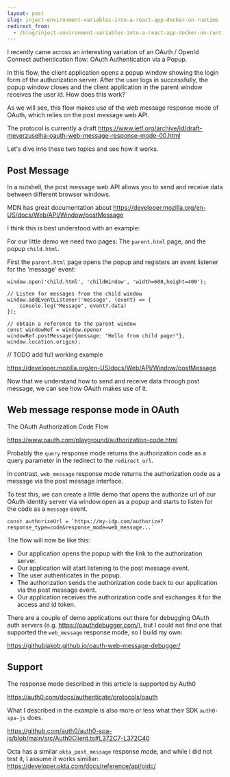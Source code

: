 ```yaml
---
layout: post
slug: inject-environment-variables-into-a-react-app-docker-on-runtime
redirect_from:
  - /blog/inject-environment-variables-into-a-react-app-docker-on-runtime/
---
```



I recently came across an interesting variation of an OAuth / OpenId Connect authentication flow: OAuth Authentication via a Popup.


In this flow, the client application opens a popup window showing the login form of the authorization server. 
After the user logs in successfully, the popup window closes and the client application in the parent window receives the user id.
How does this work?

As we will see, this flow makes use of the web message response mode of OAuth, which relies on the post message web API.

The protocol is currently a draft
https://www.ietf.org/archive/id/draft-meyerzuselha-oauth-web-message-response-mode-00.html



Let's dive into these two topics and see how it works.


## Post Message


In a nutshell, the post message web API allows you to send and receive data between different browser windows.

MDN has great documentation about 
https://developer.mozilla.org/en-US/docs/Web/API/Window/postMessage 




I think this is best understood with an example:

For our little demo we need two pages: The `parent.html` page, and the popup `child.html`.

First the `parent.html` page opens the popup and registers an event listener for the 'message' event:
```
window.open('child.html', 'childWindow', 'width=600,height=400');

// Listen for messages from the child window
window.addEventListener('message', (event) => {
    console.log("Message", event?.data)
});
```



```
// obtain a reference to the parent window
const windowRef = window.opener
windowRef.postMessage({message: "Hello from child page!"}, window.location.origin);
```

// TODO add full working example


https://developer.mozilla.org/en-US/docs/Web/API/Window/postMessage

Now that we understand how to send and receive data through post message, we can see how OAuth makes use of it.


## Web message response mode in OAuth

The OAuth Authorization Code Flow 

https://www.oauth.com/playground/authorization-code.html

Probably the 
`query` response mode returns the authorization code as a query parameter in the redirect to the `redirect_url`.

In contrast, `web_message` response mode returns the authorization code as a message via the post message interface.

To test this, we can create a little demo that opens the authorize url of our OAuth identity server via window.open as a popup
and starts to listen for the code as a `message` event.

```
const authorizeUrl = `https://my-idp.com/authorize?response_type=code&response_mode=web_message...` 
```

The flow will now be like this: 

- Our application opens the popup with the link to the authorization server.
- Our application will start listening to the post message event.
- The user authenticates in the popup.
- The authorization sends the authorization code back to our application via the post message event.
- Our application receives the authorization code and exchanges it for the access and id token.


There are a couple of demo applications out there for debugging OAuth auth servers (e.g. https://oauthdebugger.com/), but I could not find one that supported the `web_message` response mode, so I build my own:

https://githubjakob.github.io/oauth-web-message-debugger/





## Support


The response mode described in this article is supported by Auth0

https://auth0.com/docs/authenticate/protocols/oauth



What I described in the example is also more or less what their SDK `auth0-spa-js` does.


https://github.com/auth0/auth0-spa-js/blob/main/src/Auth0Client.ts#L372C7-L372C40

Octa has a similar `okta_post_message` response mode, and while I did not test it, I assume it works similiar: https://developer.okta.com/docs/reference/api/oidc/






